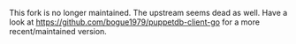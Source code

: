 This fork is no longer maintained. The upstream seems dead as well. Have a look at https://github.com/bogue1979/puppetdb-client-go for a more recent/maintained version.
